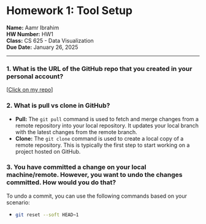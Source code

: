 # Homework 1: Tool Setup  
**Name:** Aamr Ibrahim  
**HW Number:** HW1  
**Class:** CS 625 - Data Visualization  
**Due Date:** January 26, 2025  

---

 

### 1. What is the URL of the GitHub repo that you created in your personal account?  
[[Click on my repo](https://github.com/EvilDuck300/CS625_HW1.git)]  

### 2. What is pull vs clone in GitHub?  
- **Pull:** The `git pull` command is used to fetch and merge changes from a remote repository into your local repository. It updates your local branch with the latest changes from the remote branch.
- **Clone:** The `git clone` command is used to create a local copy of a remote repository. This is typically the first step to start working on a project hosted on GitHub.  

### 3. You have committed a change on your local machine/remote. However, you want to undo the changes committed. How would you do that?  
To undo a commit, you can use the following commands based on your scenario:  

-   
  ```bash
  git reset --soft HEAD~1




